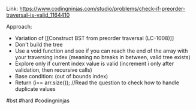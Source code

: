 Link: https://www.codingninjas.com/studio/problems/check-if-preorder-traversal-is-valid_1164410 

Approach:
- Variation of [[Construct BST from preorder traversal (LC-1008)]] 
- Don't build the tree 
- Use a void function and see if you can reach the end of the array with your traversing index (meaning no breaks in between, valid tree exists)
- Explore only if current index value is valid (increment i only after validation, then recursive calls)
- Base condition: (out of bounds index)
- Return (i== arr.size());
//Read the question to check how to handle duplicate values


#bst #hard #codingninjas 